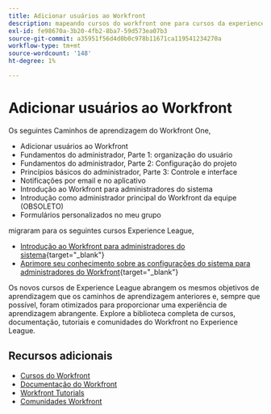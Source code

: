 ```yaml
---
title: Adicionar usuários ao Workfront
description: mapeando cursos do workfront one para cursos da experience league
exl-id: fe98670a-3b20-4fb2-8ba7-59d573ea07b3
source-git-commit: a35951f56d4d0b0c978b11671ca119541234270a
workflow-type: tm+mt
source-wordcount: '148'
ht-degree: 1%

---
```


# Adicionar usuários ao Workfront

Os seguintes Caminhos de aprendizagem do Workfront One,

* Adicionar usuários ao Workfront
* Fundamentos do administrador, Parte 1: organização do usuário
* Fundamentos do administrador, Parte 2: Configuração do projeto
* Princípios básicos do administrador, Parte 3: Controle e interface
* Notificações por email e no aplicativo
* Introdução ao Workfront para administradores do sistema
* Introdução como administrador principal do Workfront da equipe (OBSOLETO)
* Formulários personalizados no meu grupo

migraram para os seguintes cursos Experience League,

* [Introdução ao Workfront para administradores do sistema](https://experienceleague.adobe.com/?recommended=Workfront-A-1-2022.1.admin){target="_blank"}
* [Aprimore seu conhecimento sobre as configurações do sistema para administradores do Workfront](https://experienceleague.adobe.com/?recommended=Workfront-A-1-2022.2.admin){target="_blank"}

Os novos cursos de Experience League abrangem os mesmos objetivos de aprendizagem que os caminhos de aprendizagem anteriores e, sempre que possível, foram otimizados para proporcionar uma experiência de aprendizagem abrangente.  Explore a biblioteca completa de cursos, documentação, tutoriais e comunidades do Workfront no Experience League.

## Recursos adicionais

* [Cursos do Workfront](https://experienceleague.adobe.com/?lang=en&amp;Solution=Workfront#courses)
* [Documentação do Workfront](https://experienceleague.adobe.com/docs/workfront.html)
* [Workfront Tutorials](https://experienceleague.adobe.com/docs/workfront-learn/tutorials-workfront/home.html)
* [Comunidades Workfront](https://experienceleaguecommunities.adobe.com/t5/workfront/ct-p/workfront)
